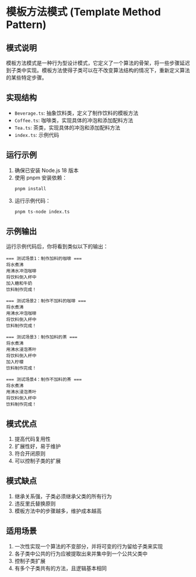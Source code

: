 # 模板方法模式 (Template Method Pattern)

## 模式说明

模板方法模式是一种行为型设计模式，它定义了一个算法的骨架，将一些步骤延迟到子类中实现。模板方法使得子类可以在不改变算法结构的情况下，重新定义算法的某些特定步骤。

## 实现结构

- `Beverage.ts`: 抽象饮料类，定义了制作饮料的模板方法
- `Coffee.ts`: 咖啡类，实现具体的冲泡和添加配料方法
- `Tea.ts`: 茶类，实现具体的冲泡和添加配料方法
- `index.ts`: 示例代码

## 运行示例

1. 确保已安装 Node.js 18 版本
2. 使用 pnpm 安装依赖：
   ```bash
   pnpm install
   ```
3. 运行示例代码：
   ```bash
   pnpm ts-node index.ts
   ```

## 示例输出

运行示例代码后，你将看到类似以下的输出：

```
=== 测试场景1：制作加料的咖啡 ===
将水煮沸
用沸水冲泡咖啡
将饮料倒入杯中
加入糖和牛奶
饮料制作完成！

=== 测试场景2：制作不加料的咖啡 ===
将水煮沸
用沸水冲泡咖啡
将饮料倒入杯中
饮料制作完成！

=== 测试场景3：制作加料的茶 ===
将水煮沸
用沸水浸泡茶叶
将饮料倒入杯中
加入柠檬
饮料制作完成！

=== 测试场景4：制作不加料的茶 ===
将水煮沸
用沸水浸泡茶叶
将饮料倒入杯中
饮料制作完成！
```

## 模式优点

1. 提高代码复用性
2. 扩展性好，易于维护
3. 符合开闭原则
4. 可以控制子类的扩展

## 模式缺点

1. 继承关系强，子类必须继承父类的所有行为
2. 违反里氏替换原则
3. 模板方法中的步骤越多，维护成本越高

## 适用场景

1. 一次性实现一个算法的不变部分，并将可变的行为留给子类来实现
2. 各子类中公共的行为应被提取出来并集中到一个公共父类中
3. 控制子类扩展
4. 有多个子类共有的方法，且逻辑基本相同 